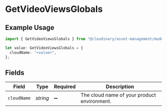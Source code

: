 # GetVideoViewsGlobals

## Example Usage

```typescript
import { GetVideoViewsGlobals } from "@cloudinary/asset-management/models/operations";

let value: GetVideoViewsGlobals = {
  cloudName: "<value>",
};
```

## Fields

| Field                                       | Type                                        | Required                                    | Description                                 |
| ------------------------------------------- | ------------------------------------------- | ------------------------------------------- | ------------------------------------------- |
| `cloudName`                                 | *string*                                    | :heavy_minus_sign:                          | The cloud name of your product environment. |